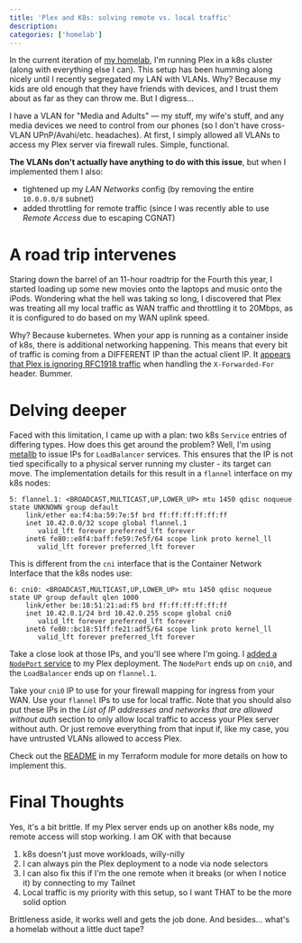 ```yaml
---
title: 'Plex and K8s: solving remote vs. local traffic'
description:
categories: ['homelab']
---
```


In the current iteration of [my homelab](https://github.com/sarumont/homelab),
I'm running Plex in a k8s cluster (along with everything else I can). This
setup has been humming along nicely until I recently segregated my LAN with
VLANs. Why? Because my kids are old enough that they have friends with devices,
and I trust them about as far as they can throw me. But I digress...

I have a VLAN for "Media and Adults" — my stuff, my wife's stuff, and any media
devices we need to control from our phones (so I don't have cross-VLAN
UPnP/Avahi/etc. headaches). At first, I simply allowed all VLANs to access my 
Plex server via firewall rules. Simple, functional.

**The VLANs don't actually have anything to do with this issue**, but when I
implemented them I also:
- tightened up my _LAN Networks_ config (by removing the entire `10.0.0.0/8` subnet)
- added throttling for remote traffic (since I was recently able to use _Remote Access_ due to escaping CGNAT)

# A road trip intervenes

Staring down the barrel of an 11-hour roadtrip for the Fourth this year, I
started loading up some new movies onto the laptops and music onto the iPods.
Wondering what the hell was taking so long, I discovered that Plex was treating
all my local traffic as WAN traffic and throttling it to 20Mbps, as it is
configured to do based on my WAN uplink speed.

Why? Because kubernetes. When your app is running as a container inside of k8s,
there is additional networking happening. This means that every bit of traffic
is coming from a DIFFERENT IP than the actual client IP. It [appears that Plex is
ignoring RFC1918 traffic](https://forums.plex.tv/t/x-forwarded-for-trust-configuration/889105) when handling the `X-Forwarded-For` header. Bummer.

# Delving deeper

Faced with this limitation, I came up with a plan: two k8s `Service` entries of
differing types. How does this get around the problem? Well, I'm using
[metallb](https://metallb.io/) to issue IPs for `LoadBalancer` services. This
ensures that the IP is not tied specifically to a physical server running my
cluster - its target can move. The implementation details for this result in a
`flannel` interface on my k8s nodes:

```
5: flannel.1: <BROADCAST,MULTICAST,UP,LOWER_UP> mtu 1450 qdisc noqueue state UNKNOWN group default
    link/ether ea:f4:ba:59:7e:5f brd ff:ff:ff:ff:ff:ff
    inet 10.42.0.0/32 scope global flannel.1
       valid_lft forever preferred_lft forever
    inet6 fe80::e8f4:baff:fe59:7e5f/64 scope link proto kernel_ll
       valid_lft forever preferred_lft forever
```

This is different from the `cni` interface that is the Container Network
Interface that the k8s nodes use:

```
6: cni0: <BROADCAST,MULTICAST,UP,LOWER_UP> mtu 1450 qdisc noqueue state UP group default qlen 1000
    link/ether be:18:51:21:ad:f5 brd ff:ff:ff:ff:ff:ff
    inet 10.42.0.1/24 brd 10.42.0.255 scope global cni0
       valid_lft forever preferred_lft forever
    inet6 fe80::bc18:51ff:fe21:adf5/64 scope link proto kernel_ll
       valid_lft forever preferred_lft forever
```

Take a close look at those IPs, and you'll see where I'm going. I [added a
`NodePort`
service](https://github.com/sarumont/homelab/blob/26f7fe75d36b4c1d3ce4dcc3fecf276332528d89/tf/plex/main.tf#L67-L85)
to my Plex deployment. The `NodePort` ends up on `cni0`, and the `LoadBalancer`
ends up on `flannel.1`.

Take your `cni0` IP to use for your firewall mapping for ingress from your
WAN. Use your `flannel` IPs to use for local traffic. Note that you should also
put these IPs in the _List of IP addresses and networks that are allowed without 
auth_ section to only allow local traffic to access your Plex server without
auth. Or just remove everything from that input if, like my case, you have
untrusted VLANs allowed to access Plex.

Check out the [README](https://github.com/sarumont/homelab/blob/20cfd715329fed4959b5811e8d0dcd90b75d4f6e/tf/plex/README.md) in my Terraform module for more details on how to implement this.

# Final Thoughts

Yes, it's a bit brittle. If my Plex server ends up on another k8s node, my
remote access will stop working. I am OK with that because

1. k8s doesn't just move workloads, willy-nilly
1. I can always pin the Plex deployment to a node via node selectors
1. I can also fix this if I'm the one remote when it breaks (or when I notice
   it) by connecting to my Tailnet
1. Local traffic is my priority with this setup, so I want THAT to be the more
   solid option

Brittleness aside, it works well and gets the job done. And besides... what's a
homelab without a little duct tape?
